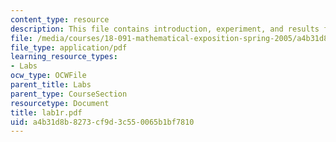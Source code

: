 ```yaml
---
content_type: resource
description: This file contains introduction, experiment, and results for lab 1.
file: /media/courses/18-091-mathematical-exposition-spring-2005/a4b31d8b8273cf9d3c550065b1bf7810_lab1r.pdf
file_type: application/pdf
learning_resource_types:
- Labs
ocw_type: OCWFile
parent_title: Labs
parent_type: CourseSection
resourcetype: Document
title: lab1r.pdf
uid: a4b31d8b-8273-cf9d-3c55-0065b1bf7810
---
```

